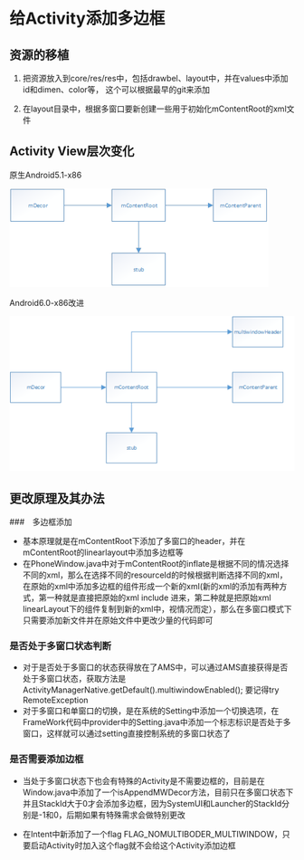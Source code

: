 # 给Activity添加多边框

## 资源的移植
1. 把资源放入到core/res/res中，包括drawbel、layout中，并在values中添加id和dimen、color等，
   这个可以根据最早的git来添加

2. 在layout目录中，根据多窗口要新创建一些用于初始化mContentRoot的xml文件

## Activity View层次变化
原生Android5.1-x86

![android5 1-x86activity](pix/原生Android5.1-x86Activity层次.png)

Android6.0-x86改进

![android6 0 -x86activity](pix/原生Android6.0改进-x86Activity层次.png)

## 更改原理及其办法
###　多边框添加
- 基本原理就是在mContentRoot下添加了多窗口的header，并在mContentRoot的linearlayout中添加多边框等
- 在PhoneWindow.java中对于mContentRoot的inflate是根据不同的情况选择不同的xml，那么在选择不同的resourceId的时候根据判断选择不同的xml，在原始的xml中添加多边框的组件形成一个新的xml(新的xml的添加有两种方式，第一种就是直接把原始的xml include 进来，第二种就是把原始xml linearLayout下的组件复制到新的xml中，视情况而定），那么在多窗口模式下只需要添加新文件并在原始文件中更改少量的代码即可

### 是否处于多窗口状态判断
- 对于是否处于多窗口的状态获得放在了AMS中，可以通过AMS直接获得是否处于多窗口状态，获取方法是ActivityManagerNative.getDefault().multiwindowEnabled(); 要记得try RemoteException
- 对于多窗口和单窗口的切换，是在系统的Setting中添加一个切换选项，在FrameWork代码中provider中的Setting.java中添加一个标志标识是否处于多窗口，这样就可以通过setting直接控制系统的多窗口状态了

### 是否需要添加边框
- 当处于多窗口状态下也会有特殊的Activity是不需要边框的，目前是在Window.java中添加了一个isAppendMWDecor方法，目前只在多窗口状态下并且StackId大于0才会添加多边框，因为SystemUI和Launcher的StackId分别是-1和0，后期如果有特殊需求会做特别更改

- 在Intent中新添加了一个flag FLAG_NOMULTIBODER_MULTIWINDOW，只要启动Activity时加入这个flag就不会给这个Activity添加边框
